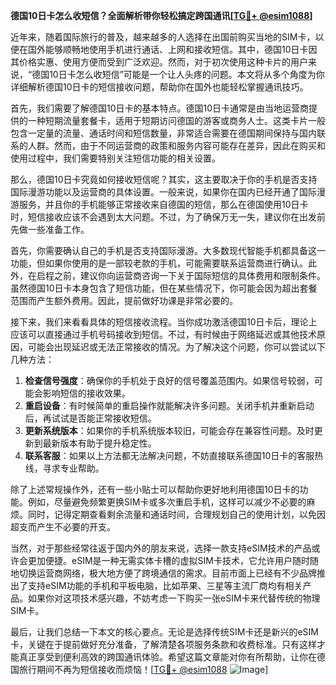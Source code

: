 **德国10日卡怎么收短信？全面解析带你轻松搞定跨国通讯[[TG💪+ @esim1088](https://t.me/s/esim1088)]**

近年来，随着国际旅行的普及，越来越多的人选择在出国前购买当地的SIM卡，以便在国外能够顺畅地使用手机进行通话、上网和接收短信。其中，德国10日卡因其价格实惠、使用方便而受到广泛欢迎。然而，对于初次使用这种卡片的用户来说，“德国10日卡怎么收短信”可能是一个让人头疼的问题。本文将从多个角度为你详细解析德国10日卡的短信接收问题，帮助你在国外也能轻松掌握通讯技巧。

首先，我们需要了解德国10日卡的基本特点。德国10日卡通常是由当地运营商提供的一种短期流量套餐卡，适用于短期访问德国的游客或商务人士。这类卡片一般包含一定量的流量、通话时间和短信数量，非常适合需要在德国期间保持与国内联系的人群。然而，由于不同运营商的政策和服务内容可能存在差异，因此在购买和使用过程中，我们需要特别关注短信功能的相关设置。

那么，德国10日卡究竟如何接收短信呢？其实，这主要取决于你的手机是否支持国际漫游功能以及运营商的具体设置。一般来说，如果你在国内已经开通了国际漫游服务，并且你的手机能够正常接收来自德国的短信，那么在德国使用10日卡时，短信接收应该不会遇到太大问题。不过，为了确保万无一失，建议你在出发前先做一些准备工作。

首先，你需要确认自己的手机是否支持国际漫游。大多数现代智能手机都具备这一功能，但如果你使用的是一部较老款的手机，可能需要联系运营商进行确认。此外，在启程之前，建议你向运营商咨询一下关于国际短信的具体费用和限制条件。虽然德国10日卡本身包含了短信功能，但在某些情况下，你可能会因为超出套餐范围而产生额外费用。因此，提前做好功课是非常必要的。

接下来，我们来看看具体的短信接收流程。当你成功激活德国10日卡后，理论上应该可以直接通过手机号码接收到短信。不过，有时候由于网络延迟或其他技术原因，可能会出现延迟或无法正常接收的情况。为了解决这个问题，你可以尝试以下几种方法：

1. **检查信号强度**：确保你的手机处于良好的信号覆盖范围内。如果信号较弱，可能会影响短信的接收效果。
2. **重启设备**：有时候简单的重启操作就能解决许多问题。关闭手机并重新启动后，再试试是否能正常接收短信。
3. **更新系统版本**：如果你的手机系统版本较旧，可能会存在兼容性问题。及时更新到最新版本有助于提升稳定性。
4. **联系客服**：如果以上方法都无法解决问题，不妨直接联系德国10日卡的客服热线，寻求专业帮助。

除了上述常规操作外，还有一些小贴士可以帮助你更好地利用德国10日卡的功能。例如，尽量避免频繁更换SIM卡或多次重启手机，这样可以减少不必要的麻烦。同时，记得定期查看剩余流量和通话时间，合理规划自己的使用计划，以免因超支而产生不必要的开支。

当然，对于那些经常往返于国内外的朋友来说，选择一款支持eSIM技术的产品或许会更加便捷。eSIM是一种无需实体卡槽的虚拟SIM卡技术，它允许用户随时随地切换运营商网络，极大地方便了跨境通信的需求。目前市面上已经有不少品牌推出了支持eSIM功能的手机和平板电脑，比如苹果、三星等主流厂商均有相关产品。如果你对这项技术感兴趣，不妨考虑一下购买一张eSIM卡来代替传统的物理SIM卡。

最后，让我们总结一下本文的核心要点。无论是选择传统SIM卡还是新兴的eSIM卡，关键在于提前做好充分准备，了解清楚各项服务条款和收费标准。只有这样才能真正享受到便利高效的跨国通讯体验。希望这篇文章能对你有所帮助，让你在德国旅行期间不再为短信接收而烦恼！[[TG💪+ @esim1088](https://t.me/s/esim1088) ![Image](https://i.postimg.cc/4NQfJmqS/Snipaste-2025-05-13-00-14-12.png)]